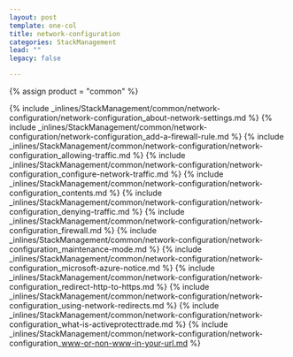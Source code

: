 ```yaml
---
layout: post
template: one-col
title: network-configuration
categories: StackManagement
lead: ""
legacy: false

---
```

{% assign product = "common" %}

{% include _inlines/StackManagement/common/network-configuration/network-configuration_about-network-settings.md %}
{% include _inlines/StackManagement/common/network-configuration/network-configuration_add-a-firewall-rule.md %}
{% include _inlines/StackManagement/common/network-configuration/network-configuration_allowing-traffic.md %}
{% include _inlines/StackManagement/common/network-configuration/network-configuration_configure-network-traffic.md %}
{% include _inlines/StackManagement/common/network-configuration/network-configuration_contents.md %}
{% include _inlines/StackManagement/common/network-configuration/network-configuration_denying-traffic.md %}
{% include _inlines/StackManagement/common/network-configuration/network-configuration_firewall.md %}
{% include _inlines/StackManagement/common/network-configuration/network-configuration_maintenance-mode.md %}
{% include _inlines/StackManagement/common/network-configuration/network-configuration_microsoft-azure-notice.md %}
{% include _inlines/StackManagement/common/network-configuration/network-configuration_redirect-http-to-https.md %}
{% include _inlines/StackManagement/common/network-configuration/network-configuration_using-network-redirects.md %}
{% include _inlines/StackManagement/common/network-configuration/network-configuration_what-is-activeprotecttrade.md %}
{% include _inlines/StackManagement/common/network-configuration/network-configuration_www-or-non-www-in-your-url.md %}
